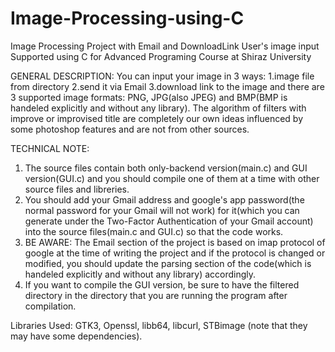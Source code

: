 # Image-Processing-using-C
Image Processing Project with Email and DownloadLink User's image input Supported using C for
Advanced Programing Course at Shiraz University

GENERAL DESCRIPTION:
  You can input your image in 3 ways: 1.image file from directory 2.send it via Email 3.download link to the image
  and there are 3 supported image formats: PNG, JPG(also JPEG) and BMP(BMP is handeled explicitly and without any library).
  The algorithm of filters with improve or improvised title are completely our own ideas influenced by some photoshop features and are not from other    sources.




TECHNICAL NOTE:
  1. The source files contain both only-backend version(main.c) and GUI version(GUI.c) and you should compile one of them at a time with other source       files and libreries. 
  2. You should add your Gmail address and google's app password(the normal password for your Gmail will not work) for it(which you can generate under      the Two-Factor Authentication of your Gmail account) into the source files(main.c and GUI.c) so that the code works.
  3. BE AWARE: The Email section of the project is based on imap protocol of google at the time of writing the project and if the protocol is changed       or modified, you should update the parsing section of the code(which is handeled explicitly and without any library) accordingly.
  4. If you want to compile the GUI version, be sure to have the filtered directory in the directory that you are running the program after                 compilation.
    

  Libraries Used: GTK3, Openssl, libb64, libcurl, STBimage (note that they may have some dependencies).

